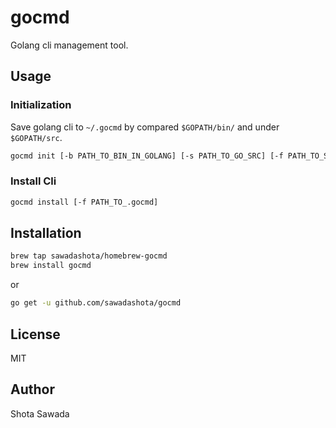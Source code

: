 gocmd
===

Golang cli management tool.

Usage
---

### Initialization

Save golang cli to `~/.gocmd` by compared `$GOPATH/bin/` and under `$GOPATH/src`.

```bash
gocmd init [-b PATH_TO_BIN_IN_GOLANG] [-s PATH_TO_GO_SRC] [-f PATH_TO_SAVE_.gocmd]
```

### Install Cli

```bash
gocmd install [-f PATH_TO_.gocmd]
```

Installation
---

```bash
brew tap sawadashota/homebrew-gocmd
brew install gocmd
```

or

```bash
go get -u github.com/sawadashota/gocmd
```

License
---

MIT

Author
---

Shota Sawada